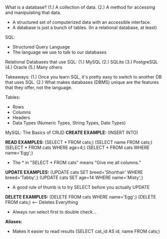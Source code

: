 What is a database?
(1.) A collection of data.
(2.) A method for accessing and manipulating that data.
- A structured set of computerized data with an accessible interface.
- A database is just a bunch of tables. (In a relational database, at least)

SQL:
- Structured Query Language
- The language we use to talk to our databases

Relational Databases that use SQL:
(1.) MySQL
(2.) SQLite
(3.) PostgreSQL
(4.) Oracle
(5.) Many others

Takeaways:
(1.) Once you learn SQL, it's pretty easy to switch to another DB that uses SQL.
(2.) What makes databases (DBMS) unique are the features that they offer, not the language.

Tables:
- Rows
- Columns
- Headers
- Data Types (Numeric Types, String Types, Date Types)


MySQL: The Basics of CRUD
**CREATE EXAMPLE:**
    (INSERT INTO)


**READ EXAMPLES:**
    (SELECT * FROM cats;)
    (SELECT name FROM cats;)
    (SELECT * FROM cats WHERE age=4;)
    (SELECT * FROM cats WHERE name='Egg';) 
- The * in "SELECT * FROM cats" means "Give me all columns."


**UPDATE EXAMPLES:**
    (UPDATE cats SET breed='Shorthair' WHERE breed='Tabby';)
    (UPDATE cats SET age=14 WHERE name='Misty';)
- A good rule of thumb is to try SELECT before you actually UPDATE


**DELETE EXAMPLES:**
    (DELETE FROM cats WHERE name='Egg';)
    (DELETE FROM cats;) <-- Deletes Everything
- Always run select first to double check...

**Aliases:** 
- Makes it easier to read results
(SELECT cat_id AS id, name FROM cats;)